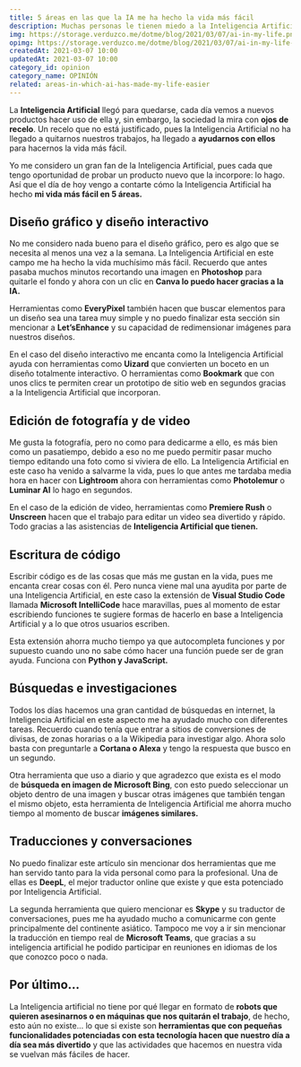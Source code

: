 ```yaml
---
title: 5 áreas en las que la IA me ha hecho la vida más fácil
description: Muchas personas le tienen miedo a la Inteligencia Artificial, pero ella llegó para hacernos la vida más fácil
img: https://storage.verduzco.me/dotme/blog/2021/03/07/ai-in-my-life.png
opimg: https://storage.verduzco.me/dotme/blog/2021/03/07/ai-in-my-life-op.png
createdAt: 2021-03-07 10:00
updatedAt: 2021-03-07 10:00
category_id: opinion
category_name: OPINIÓN
related: areas-in-which-ai-has-made-my-life-easier
---
```


La **Inteligencia Artificial** llegó para quedarse, cada día vemos a nuevos productos hacer uso de ella y, sin embargo, la sociedad la mira con **ojos de recelo**.  Un recelo que no está justificado, pues la Inteligencia Artificial no ha llegado a quitarnos nuestros trabajos, ha llegado a **ayudarnos con ellos** para hacernos la vida más fácil. 

Yo me considero un gran fan de la Inteligencia Artificial, pues cada que tengo oportunidad de probar un producto nuevo que la incorpore: lo hago. Así que el día de hoy vengo a contarte cómo la Inteligencia Artificial ha hecho **mi vida más fácil en 5 áreas.** 

## Diseño gráfico y diseño interactivo 

No me considero nada bueno para el diseño gráfico, pero es algo que se necesita al menos una vez a la semana. La Inteligencia Artificial en este campo me ha hecho la vida muchísimo más fácil. Recuerdo que antes pasaba muchos minutos recortando una imagen en **Photoshop** para quitarle el fondo y ahora con un clic en **Canva lo puedo hacer gracias a la IA.**  

Herramientas como **EveryPixel** también hacen que buscar elementos para un diseño sea una tarea muy simple y no puedo finalizar esta sección sin mencionar a **Let’sEnhance** y su capacidad de redimensionar imágenes para nuestros diseños.  

En el caso del diseño interactivo me encanta como la Inteligencia Artificial ayuda con herramientas como **Uizard** que convierten un boceto en un diseño totalmente interactivo. O herramientas como **Bookmark** que con unos clics te permiten crear un prototipo de sitio web en segundos gracias a la Inteligencia Artificial que incorporan. 

## Edición de fotografía y de video 

Me gusta la fotografía, pero no como para dedicarme a ello, es más bien como un pasatiempo, debido a eso no me puedo permitir pasar mucho tiempo editando una foto como si viviera de ello. La Inteligencia Artificial en este caso ha venido a salvarme la vida, pues lo que antes me tardaba media hora en hacer con **Lightroom** ahora con herramientas como **Photolemur** o **Luminar AI** lo hago en segundos. 

En el caso de la edición de video, herramientas como **Premiere Rush** o **Unscreen** hacen que el trabajo para editar un video sea divertido y rápido. Todo gracias a las asistencias de **Inteligencia Artificial que tienen.** 

## Escritura de código 

Escribir código es de las cosas que más me gustan en la vida, pues me encanta crear cosas con él. Pero nunca viene mal una ayudita por parte de una Inteligencia Artificial, en este caso la extensión de **Visual Studio Code** llamada **Microsoft IntelliCode** hace maravillas, pues al momento de estar escribiendo funciones te sugiere formas de hacerlo en base a Inteligencia Artificial y a lo que otros usuarios escriben. 

Esta extensión ahorra mucho tiempo ya que autocompleta funciones y por supuesto cuando uno no sabe cómo hacer una función puede ser de gran ayuda. Funciona con **Python y JavaScript.**

## Búsquedas e investigaciones 

Todos los días hacemos una gran cantidad de búsquedas en internet, la Inteligencia Artificial en este aspecto me ha ayudado mucho con diferentes tareas. Recuerdo cuando tenía que entrar a sitios de conversiones de divisas, de zonas horarias o a la Wikipedia para investigar algo. Ahora solo basta con preguntarle a **Cortana o Alexa** y tengo la respuesta que busco en un segundo. 

Otra herramienta que uso a diario y que agradezco que exista es el modo de **búsqueda en imagen de Microsoft Bing**, con esto puedo seleccionar un objeto dentro de una imagen y buscar otras imágenes que también tengan el mismo objeto, esta herramienta de Inteligencia Artificial me ahorra mucho tiempo al momento de buscar **imágenes similares.** 

## Traducciones y conversaciones 

No puedo finalizar este artículo sin mencionar dos herramientas que me han servido tanto para la vida personal como para la profesional. Una de ellas es **DeepL**, el mejor traductor online que existe y que esta potenciado por Inteligencia Artificial.  

La segunda herramienta que quiero mencionar es **Skype** y su traductor de conversaciones, pues me ha ayudado mucho a comunicarme con gente principalmente del continente asiático. Tampoco me voy a ir sin mencionar la traducción en tiempo real de **Microsoft Teams**, que gracias a su inteligencia artificial he podido participar en reuniones en idiomas de los que conozco poco o nada. 

## Por último... 

La Inteligencia artificial no tiene por qué llegar en formato de **robots que quieren asesinarnos o en máquinas que nos quitarán el trabajo**, de hecho, esto aún no existe... lo que si existe son **herramientas que con pequeñas funcionalidades potenciadas con esta tecnología hacen que nuestro día a día sea más divertido** y que las actividades que hacemos en nuestra vida se vuelvan más fáciles de hacer. 